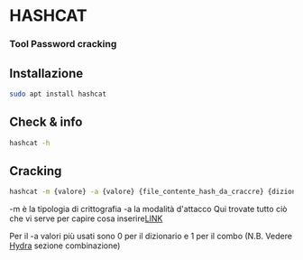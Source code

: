 # HASHCAT

### Tool Password cracking

## Installazione 

```bash
sudo apt install hashcat
```

## Check & info 

```bash
hashcat -h
```

## Cracking 

```bash
hashcat -m {valore} -a {valore} {file_contente_hash_da_craccre} {dizionario}
```

-m è la tipologia di crittografia
-a la modalità d'attacco
Qui trovate tutto ciò che vi serve per capire cosa inserire[LINK](https://hashcat.net/wiki/doku.php?id=hashcat)

Per il -a valori più usati  sono 0 per il dizionario e 1 per il combo (N.B. Vedere [Hydra](https://github.com/Jxancestral17/utilitiesCyberSecurity/blob/master/Password/hydra.md) sezione combinazione)